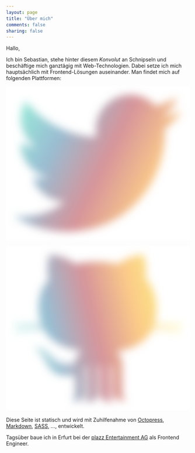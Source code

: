 ```yaml
---
layout: page
title: "Über mich"
comments: false
sharing: false
---
```


Hallo,

Ich bin Sebastian, stehe hinter diesem *Konvolut* an Schnipseln und beschäftige mich ganztägig mit Web-Technologien. Dabei setze ich mich hauptsächlich mit Frontend-Lösungen auseinander. Man findet mich auf folgenden Plattformen:  

[![Twitter](/images/twitter.svg "Twitter")](http://www.twitter.com/iamblei)  

[![GitHub](/images/github.svg "GitHub")](http://www.github.com/iamsebastian)  

Diese Seite ist statisch und wird mit Zuhilfenahme von [Octopress](http://www.octopress.com), [Markdown](http://daringfireball.net/projects/markdown/), [SASS](http://www.sass-lang.org), *...*, entwickelt.

Tagsüber baue ich in Erfurt bei der [plazz Entertainment AG](http://www.plazz-entertainment.com) als Frontend Engineer.